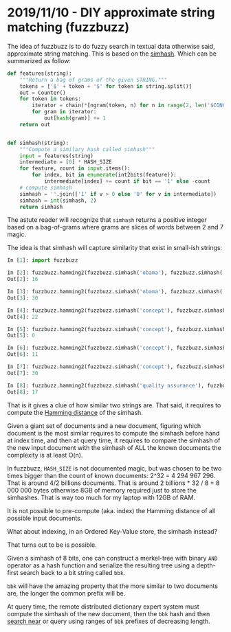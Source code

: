 # 2019/11/10 - DIY approximate string matching (fuzzbuzz)

The idea of fuzzbuzz is to do fuzzy search in textual data otherwise
said, approximate string matching. This is based on the
[simhash](https://github.com/amirouche/fuzzbuzz/raw/master/doc/simhash-2007.pdf).
Which can be summarized as follow:

```python
def features(string):
    """Return a bag of grams of the given STRING."""
    tokens = ['$' + token + '$' for token in string.split()]
    out = Counter()
    for token in tokens:
        iterator = chain(*[ngram(token, n) for n in range(2, len('$CONCEPT$'))])
        for gram in iterator:
            out[hash(gram)] += 1
    return out


def simhash(string):
    """Compute a similary hash called simhash"""
    input = features(string)
    intermediate = [0] * HASH_SIZE
    for feature, count in input.items():
        for index, bit in enumerate(int2bits(feature)):
            intermediate[index] += count if bit == '1' else -count
    # compute simhash
    simhash = ''.join(['1' if v > 0 else '0' for v in intermediate])
    simhash = int(simhash, 2)
    return simhash
```

The astute reader will recognize that `simhash` returns a positive
integer based on a bag-of-grams where grams are slices of words
between 2 and 7 magic.

The idea is that simhash will capture similarity that exist in
small-ish strings:

```python
In [1]: import fuzzbuzz

In [2]: fuzzbuzz.hamming2(fuzzbuzz.simhash('obama'), fuzzbuzz.simhash('barack obama'))
Out[2]: 16

In [3]: fuzzbuzz.hamming2(fuzzbuzz.simhash('obama'), fuzzbuzz.simhash('trump'))
Out[3]: 30

In [4]: fuzzbuzz.hamming2(fuzzbuzz.simhash('concept'), fuzzbuzz.simhash('concpet'))
Out[4]: 22

In [5]: fuzzbuzz.hamming2(fuzzbuzz.simhash('concept'), fuzzbuzz.simhash('concept'))
Out[5]: 0

In [6]: fuzzbuzz.hamming2(fuzzbuzz.simhash('concept'), fuzzbuzz.simhash('concept car'))
Out[6]: 11

In [7]: fuzzbuzz.hamming2(fuzzbuzz.simhash('concept'), fuzzbuzz.simhash('quality'))
Out[7]: 30

In [8]: fuzzbuzz.hamming2(fuzzbuzz.simhash('quality assurance'), fuzzbuzz.simhash('quality'))
Out[8]: 17
```

That is it gives a clue of how similar two strings are. That said, it
requires to compute the [Hamming
distance](https://en.wikipedia.org/wiki/Hamming_distance) of the
simhash.

Given a giant set of documents and a new document, figuring which
document is the most similar requires to compute the simhash before
hand at index time, and then at query time, it requires to compare the
simhash of the new input document with the simhash of ALL the known
documents the complexity is at least O(n).

In fuzzbuzz, `HASH_SIZE` is not documented magic, but was chosen to be
two times bigger than the count of known documents: 2^32 = 4 294
967 296. That is around 4/2 billions documents. That is around 2
billions * 32 / 8 = 8 000 000 bytes otherwise 8GB of memory required
just to store the simhashes. That is way too much for my laptop with
12GB of RAM.

It is not possible to pre-compute (aka. index) the Hamming distance of
all possible input documents.

What about indexing, in an Ordered Key-Value store, the simhash
instead?

That turns out to be is possible.

Given a simhash of 8 bits, one can construct a merkel-tree with binary
`AND` operator as a hash function and serialize the resulting tree
using a depth-first search back to a bit string called `bbk`.

`bbk` will have the amazing property that the more
similar to two documents are, the longer the common prefix will be.

At query time, the remote distributed dictionary expert system must
compute the simhash of the new document, then the `bbk` hash and then
[search near](http://source.wiredtiger.com/2.3.1/cursor_ops.html) or
query using ranges of `bbk` prefixes of decreasing length.
